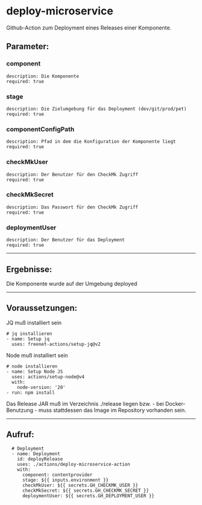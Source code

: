 # deploy-microservice

Github-Action zum Deployment eines Releases einer Komponente.

## Parameter:
### component
    description: Die Komponente
    required: true
### stage
    description: Die Zielumgebung für das Deployment (dev/git/prod/pet)
    required: true
### componentConfigPath
    description: Pfad in dem die Konfiguration der Komponente liegt
    required: true
### checkMkUser
    description: Der Benutzer für den CheckMk Zugriff
    required: true
### checkMkSecret
    description: Das Passwort für den CheckMk Zugriff
    required: true
### deploymentUser
    description: Der Benutzer für das Deployment
    required: true

---

## Ergebnisse:

Die Komponente wurde auf der Umgebung deployed

---

## Voraussetzungen:

JQ muß installiert sein

    # jq installieren
    - name: Setup jq
      uses: freenet-actions/setup-jq@v2

Node muß installiert sein

    # node installieren
    - name: Setup Node JS
      uses: actions/setup-node@v4
      with:
        node-version: '20'
    - run: npm install

Das Release JAR muß im Verzeichnis ./release liegen bzw. - bei Docker-Benutzung - muss stattdessen das Image im Repository vorhanden sein.

---

## Aufruf:

      # Deployment
      - name: Deployment
        id: deployRelease
        uses: ./actions/deploy-microservice-action
        with:
          component: contentprovider
          stage: ${{ inputs.environment }}
          checkMkUser: ${{ secrets.GH_CHECKMK_USER }}
          checkMkSecret: ${{ secrets.GH_CHECKMK_SECRET }}
          deploymentUser: ${{ secrets.GH_DEPLOYMENT_USER }}

